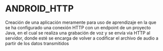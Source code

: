 # ANDROID_HTTP
Creación de una aplicación meramente para uso de aprendizaje en la que se ha configurado una conexión HTTP con un endpoint de un proyecto Java, en el cual se realiza una grabación de voz y se envía via HTTP al servidor, donde esté se encarga de volver a codificar el archivo de audio a partir de los datos transmitidos
